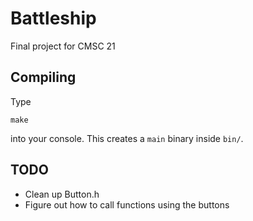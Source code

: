 # Battleship

Final project for CMSC 21

## Compiling

Type

```
make
```

into your console. This creates a `main` binary inside `bin/`.

## TODO

* Clean up Button.h
* Figure out how to call functions using the buttons